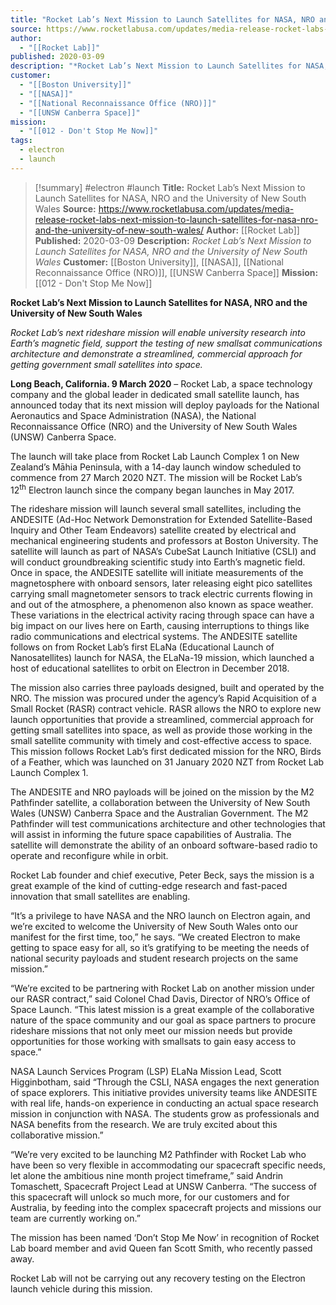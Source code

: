 ```yaml
---
title: "Rocket Lab’s Next Mission to Launch Satellites for NASA, NRO and the University of New South Wales "
source: https://www.rocketlabusa.com/updates/media-release-rocket-labs-next-mission-to-launch-satellites-for-nasa-nro-and-the-university-of-new-south-wales/
author:
  - "[[Rocket Lab]]"
published: 2020-03-09
description: "*Rocket Lab’s Next Mission to Launch Satellites for NASA, NRO and the University of New South Wales*"
customer:
  - "[[Boston University]]"
  - "[[NASA]]"
  - "[[National Reconnaissance Office (NRO)]]"
  - "[[UNSW Canberra Space]]"
mission:
  - "[[012 - Don't Stop Me Now]]"
tags:
  - electron
  - launch
---
```

>[!summary]
#electron #launch
**Title:** Rocket Lab’s Next Mission to Launch Satellites for NASA, NRO and the University of New South Wales 
**Source:** https://www.rocketlabusa.com/updates/media-release-rocket-labs-next-mission-to-launch-satellites-for-nasa-nro-and-the-university-of-new-south-wales/
**Author:** [[Rocket Lab]]
**Published:** 2020-03-09
**Description:** *Rocket Lab’s Next Mission to Launch Satellites for NASA, NRO and the University of New South Wales*
**Customer:** [[Boston University]], [[NASA]], [[National Reconnaissance Office (NRO)]], [[UNSW Canberra Space]]
**Mission:** [[012 - Don't Stop Me Now]]

**Rocket Lab’s Next Mission to Launch Satellites for NASA, NRO and the University of New South Wales**

*Rocket Lab’s next rideshare mission will enable university research into Earth’s magnetic field, support the testing of new smallsat communications architecture and demonstrate a streamlined, commercial approach for getting government small satellites into space.*

**Long Beach, California. 9 March 2020** – Rocket Lab, a space technology company and the global leader in dedicated small satellite launch, has announced today that its next mission will deploy payloads for the National Aeronautics and Space Administration (NASA), the National Reconnaissance Office (NRO) and the University of New South Wales (UNSW) Canberra Space.

The launch will take place from Rocket Lab Launch Complex 1 on New Zealand’s Māhia Peninsula, with a 14-day launch window scheduled to commence from 27 March 2020 NZT. The mission will be Rocket Lab’s 12<sup>th</sup> Electron launch since the company began launches in May 2017.

The rideshare mission will launch several small satellites, including the ANDESITE (Ad-Hoc Network Demonstration for Extended Satellite-Based Inquiry and Other Team Endeavors) satellite created by electrical and mechanical engineering students and professors at Boston University. The satellite will launch as part of NASA’s CubeSat Launch Initiative (CSLI) and will conduct groundbreaking scientific study into Earth’s magnetic field. Once in space, the ANDESITE satellite will initiate measurements of the magnetosphere with onboard sensors, later releasing eight pico satellites carrying small magnetometer sensors to track electric currents flowing in and out of the atmosphere, a phenomenon also known as space weather. These variations in the electrical activity racing through space can have a big impact on our lives here on Earth, causing interruptions to things like radio communications and electrical systems. The ANDESITE satellite follows on from Rocket Lab’s first ELaNa (Educational Launch of Nanosatellites) launch for NASA, the ELaNa-19 mission, which launched a host of educational satellites to orbit on Electron in December 2018. 

The mission also carries three payloads designed, built and operated by the NRO. The mission was procured under the agency’s Rapid Acquisition of a Small Rocket (RASR) contract vehicle. RASR allows the NRO to explore new launch opportunities that provide a streamlined, commercial approach for getting small satellites into space, as well as provide those working in the small satellite community with timely and cost-effective access to space. This mission follows Rocket Lab’s first dedicated mission for the NRO, Birds of a Feather, which was launched on 31 January 2020 NZT from Rocket Lab Launch Complex 1.

The ANDESITE and NRO payloads will be joined on the mission by the M2 Pathfinder satellite, a collaboration between the University of New South Wales (UNSW) Canberra Space and the Australian Government. The M2 Pathfinder will test communications architecture and other technologies that will assist in informing the future space capabilities of Australia. The satellite will demonstrate the ability of an onboard software-based radio to operate and reconfigure while in orbit.

Rocket Lab founder and chief executive, Peter Beck, says the mission is a great example of the kind of cutting-edge research and fast-paced innovation that small satellites are enabling.

“It’s a privilege to have NASA and the NRO launch on Electron again, and we’re excited to welcome the University of New South Wales onto our manifest for the first time, too,” he says. “We created Electron to make getting to space easy for all, so it’s gratifying to be meeting the needs of national security payloads and student research projects on the same mission.”   

“We’re excited to be partnering with Rocket Lab on another mission under our RASR contract,” said Colonel Chad Davis, Director of NRO’s Office of Space Launch. “This latest mission is a great example of the collaborative nature of the space community and our goal as space partners to procure rideshare missions that not only meet our mission needs but provide opportunities for those working with smallsats to gain easy access to space.”

NASA Launch Services Program (LSP) ELaNa Mission Lead, Scott Higginbotham, said “Through the CSLI, NASA engages the next generation of space explorers. This initiative provides university teams like ANDESITE with real life, hands-on experience in conducting an actual space research mission in conjunction with NASA. The students grow as professionals and NASA benefits from the research. We are truly excited about this collaborative mission.”

“We’re very excited to be launching M2 Pathfinder with Rocket Lab who have been so very flexible in accommodating our spacecraft specific needs, let alone the ambitious nine month project timeframe,” said Andrin Tomaschett, Spacecraft Project Lead at UNSW Canberra. “The success of this spacecraft will unlock so much more, for our customers and for Australia, by feeding into the complex spacecraft projects and missions our team are currently working on.”

The mission has been named ‘Don’t Stop Me Now’ in recognition of Rocket Lab board member and avid Queen fan Scott Smith, who recently passed away.

Rocket Lab will not be carrying out any recovery testing on the Electron launch vehicle during this mission.
